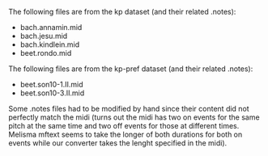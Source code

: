 The following files are from the kp dataset (and their related .notes):
* bach.annamin.mid
* bach.jesu.mid
* bach.kindlein.mid
* beet.rondo.mid

The following files are from the kp-pref dataset (and their related .notes):
* beet.son10-1.II.mid
* beet.son10-3.II.mid

Some .notes files had to be modified by hand since their content did not
perfectly match the midi (turns out the midi has two on events for the same
pitch at the same time and two off events for those at different times. Melisma
mftext seems to take the longer of both durations for both on events while our
converter takes the lenght specified in the midi).
